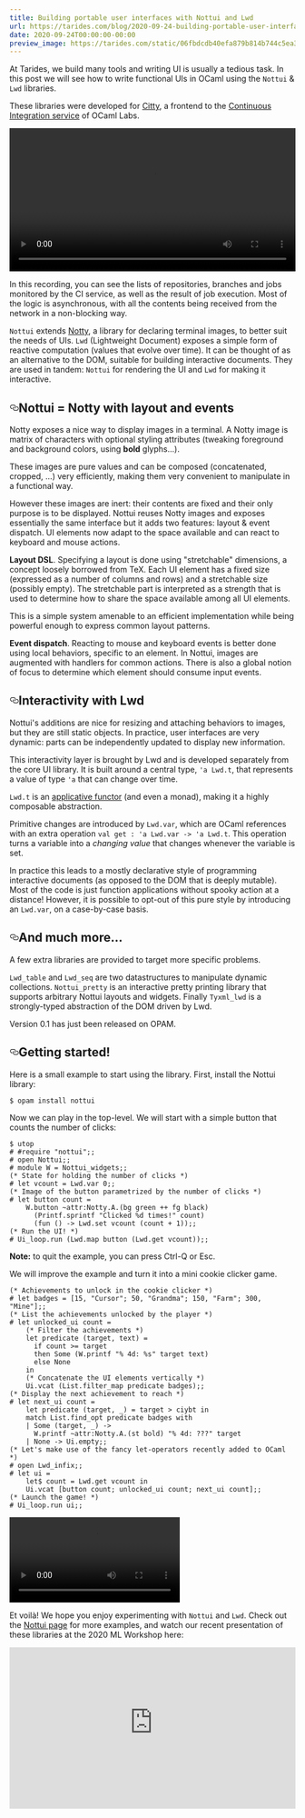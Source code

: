 ```yaml
---
title: Building portable user interfaces with Nottui and Lwd
url: https://tarides.com/blog/2020-09-24-building-portable-user-interfaces-with-nottui-and-lwd
date: 2020-09-24T00:00:00-00:00
preview_image: https://tarides.com/static/06fbdcdb40efa879b814b744c5ea3fbf/497c6/nottui-rain.png
---
```


<p>At Tarides, we build many tools and writing UI is usually a tedious task. In this post we will see how to write functional UIs in OCaml using the <code>Nottui</code> &#x26; <code>Lwd</code> libraries.</p>
<p>These libraries were developed for <a href="https://github.com/ocurrent/citty">Citty</a>, a frontend to the <a href="https://github.com/ocurrent/ocaml-ci">Continuous Integration service</a> of OCaml Labs.</p>
<div>
  <video controls width="100%">
    <source src="./nottui-citty.mp4" type="video/mp4" />
    <source src="./nottui-citty.webm" type="video/webm;codecs=vp9" />
  </video>
</div>
<p>In this recording, you can see the lists of repositories, branches and jobs monitored by the CI service, as well as the result of job execution. Most of the logic is asynchronous, with all the contents being received from the network in a non-blocking way.</p>
<p><code>Nottui</code> extends <a href="https://github.com/pqwy/notty">Notty</a>, a library for declaring terminal images, to better suit the needs of UIs. <code>Lwd</code> (Lightweight Document) exposes a simple form of reactive computation (values that evolve over time). It can be thought of as an alternative to the DOM, suitable for building interactive documents.
They are used in tandem: <code>Nottui</code> for rendering the UI and <code>Lwd</code> for making it interactive.</p>
<h2 id="nottui--notty-with-layout-and-events" style="position:relative;"><a href="#nottui--notty-with-layout-and-events" aria-label="nottui  notty with layout and events permalink" class="anchor before"><svg aria-hidden="true" focusable="false" height="16" version="1.1" viewBox="0 0 16 16" width="16"><path fill-rule="evenodd" d="M4 9h1v1H4c-1.5 0-3-1.69-3-3.5S2.55 3 4 3h4c1.45 0 3 1.69 3 3.5 0 1.41-.91 2.72-2 3.25V8.59c.58-.45 1-1.27 1-2.09C10 5.22 8.98 4 8 4H4c-.98 0-2 1.22-2 2.5S3 9 4 9zm9-3h-1v1h1c1 0 2 1.22 2 2.5S13.98 12 13 12H9c-.98 0-2-1.22-2-2.5 0-.83.42-1.64 1-2.09V6.25c-1.09.53-2 1.84-2 3.25C6 11.31 7.55 13 9 13h4c1.45 0 3-1.69 3-3.5S14.5 6 13 6z"></path></svg></a>Nottui = Notty with layout and events</h2>
<p>Notty exposes a nice way to display images in a terminal. A Notty image is matrix of characters with optional styling attributes (tweaking foreground and background colors, using <strong>bold</strong> glyphs...).</p>
<p>These images are pure values and can be composed (concatenated, cropped, ...) very efficiently, making them very convenient to manipulate in a functional way.</p>
<p>However these images are inert: their contents are fixed and their only purpose is to be displayed. Nottui reuses Notty images and exposes essentially the same interface but it adds two features: layout &#x26; event dispatch. UI elements now adapt to the space available and can react to keyboard and mouse actions.</p>
<p><strong>Layout DSL</strong>. Specifying a layout is done using "stretchable" dimensions, a concept loosely borrowed from TeX. Each UI element has a fixed size (expressed as a number of columns and rows) and a stretchable size (possibly empty). The stretchable part is interpreted as a strength that is used to determine how to share the space available among all UI elements.</p>
<p>This is a simple system amenable to an efficient implementation while being powerful enough to express common layout patterns.</p>
<p><strong>Event dispatch</strong>. Reacting to mouse and keyboard events is better done using local behaviors, specific to an element. In Nottui, images are augmented with handlers for common actions. There is also a global notion of focus to determine which element should consume input events.</p>
<h2 id="interactivity-with-lwd" style="position:relative;"><a href="#interactivity-with-lwd" aria-label="interactivity with lwd permalink" class="anchor before"><svg aria-hidden="true" focusable="false" height="16" version="1.1" viewBox="0 0 16 16" width="16"><path fill-rule="evenodd" d="M4 9h1v1H4c-1.5 0-3-1.69-3-3.5S2.55 3 4 3h4c1.45 0 3 1.69 3 3.5 0 1.41-.91 2.72-2 3.25V8.59c.58-.45 1-1.27 1-2.09C10 5.22 8.98 4 8 4H4c-.98 0-2 1.22-2 2.5S3 9 4 9zm9-3h-1v1h1c1 0 2 1.22 2 2.5S13.98 12 13 12H9c-.98 0-2-1.22-2-2.5 0-.83.42-1.64 1-2.09V6.25c-1.09.53-2 1.84-2 3.25C6 11.31 7.55 13 9 13h4c1.45 0 3-1.69 3-3.5S14.5 6 13 6z"></path></svg></a>Interactivity with Lwd</h2>
<p>Nottui's additions are nice for resizing and attaching behaviors to images, but they are still static objects. In practice, user interfaces are very dynamic: parts can be independently updated to display new information.</p>
<p>This interactivity layer is brought by Lwd and is developed separately from the core UI library. It is built around a central type, <code>'a Lwd.t</code>, that represents a value of type <code>'a</code> that can change over time.</p>
<p><code>Lwd.t</code> is an <a href="https://en.wikipedia.org/wiki/Applicative_functor">applicative functor</a> (and even a monad), making it a highly composable abstraction.</p>
<p>Primitive changes are introduced by <code>Lwd.var</code>, which are OCaml references with an extra operation <code>val get : 'a Lwd.var -> 'a Lwd.t</code>. This operation turns a variable into a <em>changing value</em> that changes whenever the variable is set.</p>
<p>In practice this leads to a mostly declarative style of programming interactive documents (as opposed to the DOM that is deeply mutable). Most of the code is just function applications without spooky action at a distance! However, it is possible to opt-out of this pure style by introducing an <code>Lwd.var</code>, on a case-by-case basis.</p>
<h2 id="and-much-more" style="position:relative;"><a href="#and-much-more" aria-label="and much more permalink" class="anchor before"><svg aria-hidden="true" focusable="false" height="16" version="1.1" viewBox="0 0 16 16" width="16"><path fill-rule="evenodd" d="M4 9h1v1H4c-1.5 0-3-1.69-3-3.5S2.55 3 4 3h4c1.45 0 3 1.69 3 3.5 0 1.41-.91 2.72-2 3.25V8.59c.58-.45 1-1.27 1-2.09C10 5.22 8.98 4 8 4H4c-.98 0-2 1.22-2 2.5S3 9 4 9zm9-3h-1v1h1c1 0 2 1.22 2 2.5S13.98 12 13 12H9c-.98 0-2-1.22-2-2.5 0-.83.42-1.64 1-2.09V6.25c-1.09.53-2 1.84-2 3.25C6 11.31 7.55 13 9 13h4c1.45 0 3-1.69 3-3.5S14.5 6 13 6z"></path></svg></a>And much more...</h2>
<p>A few extra libraries are provided to target more specific problems.</p>
<p><code>Lwd_table</code> and <code>Lwd_seq</code> are two datastructures to manipulate dynamic collections. <code>Nottui_pretty</code> is an interactive pretty printing library that supports arbitrary Nottui layouts and widgets. Finally <code>Tyxml_lwd</code> is a strongly-typed abstraction of the DOM driven by Lwd.</p>
<p>Version 0.1 has just been released on OPAM.</p>
<h2 id="getting-started" style="position:relative;"><a href="#getting-started" aria-label="getting started permalink" class="anchor before"><svg aria-hidden="true" focusable="false" height="16" version="1.1" viewBox="0 0 16 16" width="16"><path fill-rule="evenodd" d="M4 9h1v1H4c-1.5 0-3-1.69-3-3.5S2.55 3 4 3h4c1.45 0 3 1.69 3 3.5 0 1.41-.91 2.72-2 3.25V8.59c.58-.45 1-1.27 1-2.09C10 5.22 8.98 4 8 4H4c-.98 0-2 1.22-2 2.5S3 9 4 9zm9-3h-1v1h1c1 0 2 1.22 2 2.5S13.98 12 13 12H9c-.98 0-2-1.22-2-2.5 0-.83.42-1.64 1-2.09V6.25c-1.09.53-2 1.84-2 3.25C6 11.31 7.55 13 9 13h4c1.45 0 3-1.69 3-3.5S14.5 6 13 6z"></path></svg></a>Getting started!</h2>
<p>Here is a small example to start using the library. First, install the Nottui library:</p>
<div class="gatsby-highlight" data-language="sh"><pre class="language-sh"><code class="language-sh">$ opam install nottui</code></pre></div>
<p>Now we can play in the top-level. We will start with a simple button that counts the number of clicks:</p>
<div class="gatsby-highlight" data-language="ocaml"><pre class="language-ocaml"><code class="language-ocaml"><span class="token operator">$</span> utop
# <span class="token directive important">#require</span> <span class="token string">"nottui"</span><span class="token punctuation">;</span><span class="token punctuation">;</span>
# <span class="token keyword">open</span> <span class="token module variable">Nottui</span><span class="token punctuation">;</span><span class="token punctuation">;</span>
# <span class="token keyword">module</span> W <span class="token operator">=</span> <span class="token module variable">Nottui_widgets</span><span class="token punctuation">;</span><span class="token punctuation">;</span>
<span class="token comment">(* State for holding the number of clicks *)</span>
# <span class="token keyword">let</span> vcount <span class="token operator">=</span> <span class="token module variable">Lwd</span><span class="token punctuation">.</span>var <span class="token number">0</span><span class="token punctuation">;</span><span class="token punctuation">;</span>
<span class="token comment">(* Image of the button parametrized by the number of clicks *)</span>
# <span class="token keyword">let</span> button count <span class="token operator">=</span>
    W<span class="token punctuation">.</span>button <span class="token label function">~attr</span><span class="token punctuation">:</span><span class="token module variable">Notty</span><span class="token punctuation">.</span>A<span class="token punctuation">.</span><span class="token punctuation">(</span>bg green <span class="token operator">++</span> fg black<span class="token punctuation">)</span>
      <span class="token punctuation">(</span><span class="token module variable">Printf</span><span class="token punctuation">.</span>sprintf <span class="token string">"Clicked %d times!"</span> count<span class="token punctuation">)</span>
      <span class="token punctuation">(</span><span class="token keyword">fun</span> <span class="token punctuation">(</span><span class="token punctuation">)</span> <span class="token operator">-></span> <span class="token module variable">Lwd</span><span class="token punctuation">.</span>set vcount <span class="token punctuation">(</span>count <span class="token operator">+</span> <span class="token number">1</span><span class="token punctuation">)</span><span class="token punctuation">)</span><span class="token punctuation">;</span><span class="token punctuation">;</span>
<span class="token comment">(* Run the UI! *)</span>
# <span class="token module variable">Ui_loop</span><span class="token punctuation">.</span>run <span class="token punctuation">(</span><span class="token module variable">Lwd</span><span class="token punctuation">.</span>map button <span class="token punctuation">(</span><span class="token module variable">Lwd</span><span class="token punctuation">.</span>get vcount<span class="token punctuation">)</span><span class="token punctuation">)</span><span class="token punctuation">;</span><span class="token punctuation">;</span></code></pre></div>
<p><strong>Note:</strong> to quit the example, you can press Ctrl-Q or Esc.</p>
<p>We will improve the example and turn it into a mini cookie clicker game.</p>
<div class="gatsby-highlight" data-language="ocaml"><pre class="language-ocaml"><code class="language-ocaml"><span class="token comment">(* Achievements to unlock in the cookie clicker *)</span>
# <span class="token keyword">let</span> badges <span class="token operator">=</span> <span class="token punctuation">[</span><span class="token number">15</span><span class="token punctuation">,</span> <span class="token string">"Cursor"</span><span class="token punctuation">;</span> <span class="token number">50</span><span class="token punctuation">,</span> <span class="token string">"Grandma"</span><span class="token punctuation">;</span> <span class="token number">150</span><span class="token punctuation">,</span> <span class="token string">"Farm"</span><span class="token punctuation">;</span> <span class="token number">300</span><span class="token punctuation">,</span> <span class="token string">"Mine"</span><span class="token punctuation">]</span><span class="token punctuation">;</span><span class="token punctuation">;</span>
<span class="token comment">(* List the achievements unlocked by the player *)</span>
# <span class="token keyword">let</span> unlocked_ui count <span class="token operator">=</span>
    <span class="token comment">(* Filter the achievements *)</span>
    <span class="token keyword">let</span> predicate <span class="token punctuation">(</span>target<span class="token punctuation">,</span> text<span class="token punctuation">)</span> <span class="token operator">=</span>
      <span class="token keyword">if</span> count <span class="token operator">>=</span> target
      <span class="token keyword">then</span> <span class="token module variable">Some</span> <span class="token punctuation">(</span>W<span class="token punctuation">.</span>printf <span class="token string">"% 4d: %s"</span> target text<span class="token punctuation">)</span>
      <span class="token keyword">else</span> <span class="token module variable">None</span>
    <span class="token keyword">in</span>
    <span class="token comment">(* Concatenate the UI elements vertically *)</span>
    <span class="token module variable">Ui</span><span class="token punctuation">.</span>vcat <span class="token punctuation">(</span><span class="token module variable">List</span><span class="token punctuation">.</span>filter_map predicate badges<span class="token punctuation">)</span><span class="token punctuation">;</span><span class="token punctuation">;</span>
<span class="token comment">(* Display the next achievement to reach *)</span>
# <span class="token keyword">let</span> next_ui count <span class="token operator">=</span>
    <span class="token keyword">let</span> predicate <span class="token punctuation">(</span>target<span class="token punctuation">,</span> <span class="token punctuation">_</span><span class="token punctuation">)</span> <span class="token operator">=</span> target <span class="token operator">></span> ciybt <span class="token keyword">in</span>
    <span class="token keyword">match</span> <span class="token module variable">List</span><span class="token punctuation">.</span>find_opt predicate badges <span class="token keyword">with</span>
    <span class="token operator">|</span> <span class="token module variable">Some</span> <span class="token punctuation">(</span>target<span class="token punctuation">,</span> <span class="token punctuation">_</span><span class="token punctuation">)</span> <span class="token operator">-></span>
      W<span class="token punctuation">.</span>printf <span class="token label function">~attr</span><span class="token punctuation">:</span><span class="token module variable">Notty</span><span class="token punctuation">.</span>A<span class="token punctuation">.</span><span class="token punctuation">(</span>st bold<span class="token punctuation">)</span> <span class="token string">"% 4d: ???"</span> target
    <span class="token operator">|</span> <span class="token module variable">None</span> <span class="token operator">-></span> <span class="token module variable">Ui</span><span class="token punctuation">.</span>empty<span class="token punctuation">;</span><span class="token punctuation">;</span>
<span class="token comment">(* Let's make use of the fancy let-operators recently added to OCaml *)</span>
# <span class="token keyword">open</span> <span class="token module variable">Lwd_infix</span><span class="token punctuation">;</span><span class="token punctuation">;</span>
# <span class="token keyword">let</span> ui <span class="token operator">=</span>
    <span class="token keyword">let</span><span class="token operator">$</span> count <span class="token operator">=</span> <span class="token module variable">Lwd</span><span class="token punctuation">.</span>get vcount <span class="token keyword">in</span>
    <span class="token module variable">Ui</span><span class="token punctuation">.</span>vcat <span class="token punctuation">[</span>button count<span class="token punctuation">;</span> unlocked_ui count<span class="token punctuation">;</span> next_ui count<span class="token punctuation">]</span><span class="token punctuation">;</span><span class="token punctuation">;</span>
<span class="token comment">(* Launch the game! *)</span>
# <span class="token module variable">Ui_loop</span><span class="token punctuation">.</span>run ui<span class="token punctuation">;</span><span class="token punctuation">;</span></code></pre></div>
<div>
  <video controls>
    <source src="./nottui-cookie-clicker.mp4" type="video/mp4" />
    <source src="./nottui-cookie-clicker.webm" type="video/webm;codecs=vp9" />
  </video>
</div>
<p>Et voilà! We hope you enjoy experimenting with <code>Nottui</code> and <code>Lwd</code>. Check out the <a href="https://github.com/let-def/lwd/tree/master/lib/nottui">Nottui page</a> for more examples, and watch our recent presentation of these libraries at the 2020 ML Workshop here:</p>
<div style="position: relative; width: 100%; height: 0; padding-bottom: 56.25%">
  <iframe
    style="position: absolute; width: 100%; height: 100%; left: 0; right: 0"
    src="https://www.youtube-nocookie.com/embed/w7jc35kgBZE" frameborder="0"
    allow="accelerometer; autoplay; encrypted-media; gyroscope; picture-in-picture"
    allowfullscreen>
  </iframe>
</div>

